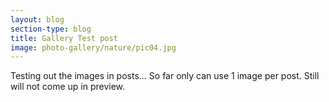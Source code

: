 ```yaml
---
layout: blog
section-type: blog
title: Gallery Test post
image: photo-gallery/nature/pic04.jpg
---
```


Testing out the images in posts...
So far only can use 1 image per post.
Still will not come up in preview.
